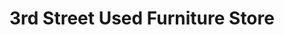 ---
title: "3rd Street Used Furniture Store"
url: /harrisburg/3rd-street-used-furniture-store/
shop: furniture
---